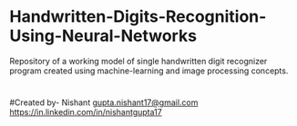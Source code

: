 # Handwritten-Digits-Recognition-Using-Neural-Networks
Repository of a working model of single handwritten digit recognizer program created using machine-learning and image processing concepts.
#
#Created by- Nishant
             gupta.nishant17@gmail.com
             https://in.linkedin.com/in/nishantgupta17
#

